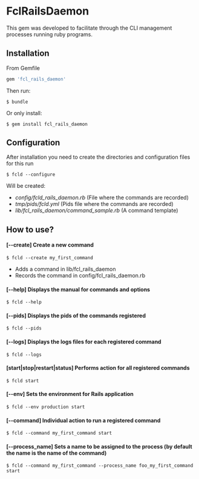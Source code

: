 # FclRailsDaemon

This gem was developed to facilitate through the CLI management processes running ruby programs.

## Installation

From Gemfile

```ruby
gem 'fcl_rails_daemon'
```

Then run:

    $ bundle

Or only install:

    $ gem install fcl_rails_daemon


## Configuration

After installation you need to create the directories and configuration files for this run

    $ fcld --configure

Will be created:

 * *config/fcld_rails_daemon.rb* (File where the commands are recorded)
 * *tmp/pids/fcld.yml* (Pids file where the commands are recorded)
 * *lib/fcl_rails_daemon/command_sample.rb* (A command template)


## How to use?

#### [--create] Create a new command

    $ fcld --create my_first_command

 * Adds a command in lib/fcl_rails_daemon
 * Records the command in config/fcl_rails_daemon.rb


#### [--help] Displays the manual for commands and options

    $ fcld --help


#### [--pids] Displays the pids of the commands registered

    $ fcld --pids


#### [--logs] Displays the logs files for each registered command

    $ fcld --logs


#### [start|stop|restart|status] Performs action for all registered commands

    $ fcld start


#### [--env] Sets the environment for Rails application

    $ fcld --env production start


#### [--command] Individual action to run a registered command

    $ fcld --command my_first_command start


#### [--process_name] Sets a name to be assigned to the process (by default the name is the name of the command)

    $ fcld --command my_first_command --process_name foo_my_first_command start


